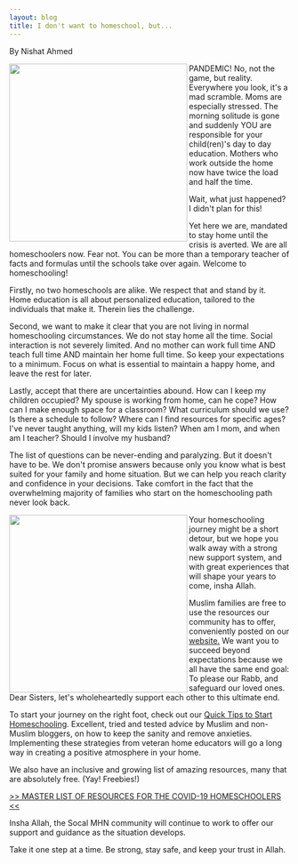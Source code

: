 ```yaml
---
layout: blog
title: I don't want to homeschool, but...
---
```

By Nishat Ahmed

<img align="left" src="https://user-images.githubusercontent.com/7043355/77243420-0c76d600-6bc7-11ea-86b2-8823fe40a90e.png" width="320px" />

PANDEMIC! No, not the game, but reality. Everywhere you look, it's a mad scramble. Moms are especially stressed. The morning solitude is gone and suddenly YOU are responsible for your child(ren)'s day to day education. Mothers who work outside the home now have twice the load and half the time.

Wait, what just happened? I didn't plan for this!

Yet here we are, mandated to stay home until the crisis is averted. We are all homeschoolers now. Fear not. You can be more than a temporary teacher of facts and formulas until the schools take over again. Welcome to homeschooling!

Firstly, no two homeschools are alike. We respect that and stand by it. Home education is all about personalized education, tailored to the individuals that make it. Therein lies the challenge.

Second, we want to make it clear that you are not living in normal homeschooling circumstances. We do not stay home all the time. Social interaction is not severely limited. And no mother can work full time AND teach full time AND maintain her home full time. So keep your expectations to a minimum. Focus on what is essential to maintain a happy home, and leave the rest for later. 

Lastly, accept that there are uncertainties abound. How can I keep my children occupied? My spouse is working from home, can he cope? How can I make enough space for a classroom? What curriculum should we use? Is there a schedule to follow? Where can I find resources for specific ages? I've never taught anything, will my kids listen? When am I mom, and when am I teacher? Should I involve my husband?

The list of questions can be never-ending and paralyzing. But it doesn't have to be. We don't promise answers because only you know what is best suited for your family and home situation. But we can help you reach clarity and confidence in your decisions. Take comfort in the fact that the overwhelming majority of families who start on the homeschooling path never look back.

<img align="left" src="https://user-images.githubusercontent.com/7043355/77243417-054fc800-6bc7-11ea-9bae-70c0e07ee6e9.png" width="320px" />
Your homeschooling journey might be a short detour, but we hope you walk away with a strong new support system, and with great experiences that will shape your years to come, insha Allah.

Muslim families are free to use the resources our community has to offer, conveniently posted on our [website.](www.muslimhomeschoolnetwork.com)  We want you to succeed beyond expectations because we all have the same end goal: To please our Rabb, and safeguard our loved ones. Dear Sisters, let's wholeheartedly support each other to this ultimate end.

To start your journey on the right foot, check out our [Quick Tips to Start Homeschooling](http://www.muslimhomeschoolnetwork.com/blog/2020/03/21/5-quick-tips/). Excellent, tried and tested advice by Muslim and non-Muslim bloggers, on how to keep the sanity and remove anxieties. Implementing these strategies from veteran home educators will go a long way in creating a positive atmosphere in your home.

We also have an inclusive and growing list of amazing resources, many that are absolutely free. (Yay! Freebies!) 

[>> MASTER LIST OF RESOURCES FOR THE COVID-19 HOMESCHOOLERS <<](https://docs.google.com/spreadsheets/d/1Ev0eVZNSiAAQY5CeitQ-LbEu1Esn7ahgchPBIg_to_M/edit#gid=0)

Insha Allah, the Socal MHN community will continue to work to offer our support and guidance as the situation develops.

Take it one step at a time. Be strong, stay safe, and keep your trust in Allah.
